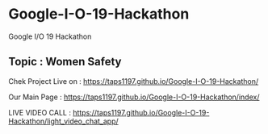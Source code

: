 # Google-I-O-19-Hackathon
Google I/O 19 Hackathon


## Topic : Women Safety

Chek Project Live on : https://taps1197.github.io/Google-I-O-19-Hackathon/

Our Main Page : https://taps1197.github.io/Google-I-O-19-Hackathon/index/

LIVE VIDEO CALL :    https://taps1197.github.io/Google-I-O-19-Hackathon/light_video_chat_app/ 
